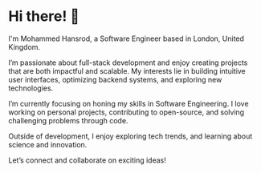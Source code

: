 # Hi there! 👋  
I'm Mohammed Hansrod, a Software Engineer based in London, United Kingdom.  

I’m passionate about full-stack development and enjoy creating projects that are both impactful and scalable. My interests lie in building intuitive user interfaces, optimizing backend systems, and exploring new technologies.  

I’m currently focusing on honing my skills in Software Engineering. I love working on personal projects, contributing to open-source, and solving challenging problems through code.  

Outside of development, I enjoy exploring tech trends, and learning about science and innovation.

Let’s connect and collaborate on exciting ideas!  
